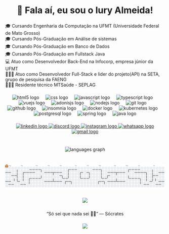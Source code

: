 <h1 align="center">👋 Fala aí, eu sou o Iury Almeida!</h1>

###

<p align="left">🎓 Cursando Engenharia da Computação na UFMT (Universidade Federal de Mato Grosso)<br>🎓 Cursando Pós-Graduação em Análise de sistemas<br>🎓 Cursando Pós-Graduação em Banco de Dados<br>🎓 Cursando Pós-Graduação em Fullstack Java<br>💻 Atuo como Desenvolvedor Back-End na Infocorp, empresa júnior da UFMT<br>🧑🏻‍🎓 Atuo como Desenvolvedor Full-Stack e lider do projeto(API) na SETA, grupo de pesquisa da FAENG<br>🧑🏻‍💻 Residente técnico MTSaúde - SEPLAG</p>

###

<div align="center">
  <img src="https://cdn.jsdelivr.net/gh/devicons/devicon/icons/html5/html5-original.svg" height="60" alt="html5 logo"  />
  <img width="12" />
  <img src="https://cdn.jsdelivr.net/gh/devicons/devicon/icons/css3/css3-original.svg" height="60" alt="css logo"  />
  <img width="12" />
  <img src="https://cdn.jsdelivr.net/gh/devicons/devicon/icons/javascript/javascript-original.svg" height="60" alt="javascript logo"  />
  <img width="12" />
  <img src="https://cdn.jsdelivr.net/gh/devicons/devicon/icons/typescript/typescript-original.svg" height="60" alt="typescript logo"  />
  <img width="12" />
  <img src="https://cdn.jsdelivr.net/gh/devicons/devicon/icons/vuejs/vuejs-original.svg" height="60" alt="vuejs logo"  />
  <img width="12" />
  <img src="https://cdn.jsdelivr.net/gh/devicons/devicon/icons/adonisjs/adonisjs-original.svg" height="60" alt="adonisjs logo"  />
  <img width="12" />
  <img src="https://cdn.jsdelivr.net/gh/devicons/devicon/icons/nodejs/nodejs-original.svg" height="60" alt="nodejs logo"  />
  <img width="12" />
  <img src="https://cdn.jsdelivr.net/gh/devicons/devicon/icons/git/git-original.svg" height="60" alt="git logo"  />
  <img width="12" />
  <img src="https://cdn.jsdelivr.net/gh/devicons/devicon/icons/github/github-original.svg" height="60" alt="github logo"  />
  <img width="12" />
  <img src="https://cdn.jsdelivr.net/gh/devicons/devicon/icons/insomnia/insomnia-original.svg" height="60" alt="insomnia logo"  />
  <img width="12" />
  <img src="https://cdn.jsdelivr.net/gh/devicons/devicon/icons/docker/docker-original.svg" height="60" alt="docker logo"  />
  <img width="12" />
  <img src="https://cdn.jsdelivr.net/gh/devicons/devicon/icons/kubernetes/kubernetes-plain.svg" height="60" alt="kubernetes logo"  />
  <img width="12" />
  <img src="https://cdn.jsdelivr.net/gh/devicons/devicon/icons/postgresql/postgresql-original.svg" height="60" alt="postgresql logo"  />
  <img width="12" />
  <img src="https://cdn.jsdelivr.net/gh/devicons/devicon/icons/spring/spring-original.svg" height="60" alt="spring logo"  />
  <img width="12" />
  <img src="https://cdn.jsdelivr.net/gh/devicons/devicon/icons/java/java-original.svg" height="60" alt="java logo"  />
</div>

###

<div align="center">
  <a href="https://www.linkedin.com/in/iury-almeida/" target="_blank">
    <img src="https://img.shields.io/static/v1?message=LinkedIn&logo=linkedin&label=&color=0077B5&logoColor=white&labelColor=&style=for-the-badge" height="25" alt="linkedin logo"  />
  </a>
  <a href="discord.com/users/iuryalmeida_" target="_blank">
    <img src="https://img.shields.io/static/v1?message=Discord&logo=discord&label=&color=7289DA&logoColor=white&labelColor=&style=for-the-badge" height="25" alt="discord logo"  />
  </a>
  <a href="https://www.instagram.com/iuryyalmeida/" target="_blank">
    <img src="https://img.shields.io/static/v1?message=Instagram&logo=instagram&label=&color=E4405F&logoColor=white&labelColor=&style=for-the-badge" height="25" alt="instagram logo"  />
  </a>
  <a href="https://wa.me/5565993409181" target="_blank">
    <img src="https://img.shields.io/static/v1?message=Whatsapp&logo=whatsapp&label=&color=25D366&logoColor=white&labelColor=&style=for-the-badge" height="25" alt="whatsapp logo"  />
  </a>
  <a href="mailto:iury.colombo@gmail.com" target="_blank">
    <img src="https://img.shields.io/static/v1?message=Gmail&logo=gmail&label=&color=D14836&logoColor=white&labelColor=&style=for-the-badge" height="25" alt="gmail logo"  />
  </a>
</div>

###

<br clear="both">

<div align="center">
  <img src="https://github-readme-stats.vercel.app/api/top-langs?username=IuryAlmeidaDev&locale=en&hide_title=false&layout=compact&card_width=320&langs_count=5&theme=dracula&hide_border=false&order=2" height="150" alt="languages graph"  />
</div>

###

<br clear="both">

<picture>
  <source media="(prefers-color-scheme: dark)" srcset="https://raw.githubusercontent.com/IuryAlmeidaDev/IuryAlmeidaDev/output/pacman-contribution-graph-dark.svg">
  <source media="(prefers-color-scheme: light)" srcset="https://raw.githubusercontent.com/IuryAlmeidaDev/IuryAlmeidaDev/output/pacman-contribution-graph.svg">
  <img alt="pacman contribution graph" src="https://raw.githubusercontent.com/IuryAlmeidaDev/IuryAlmeidaDev/output/pacman-contribution-graph.svg">
</picture>

###

<div align="center">
  <img height="200" src="https://media2.giphy.com/media/v1.Y2lkPTc5MGI3NjExOWVmbjNzeW5wMXdmbHpsOGR0YWdtcGh3dzJwZjFzZGh5eDBhOWQ2NSZlcD12MV9pbnRlcm5hbF9naWZfYnlfaWQmY3Q9Zw/aNqEFrYVnsS52/giphy.gif"  />
</div>

###

<p align="center">“Só sei que nada sei 🤯📖” — Sócrates</p>

###

<div align="center">
  <img src="https://visitor-badge.laobi.icu/badge?page_id=IuryAlmeidaDev.IuryAlmeidaDev&left_color=darkred"  />
</div>

###
